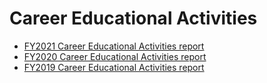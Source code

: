 # Career Educational Activities
- [FY2021 Career Educational Activities report](./FY2021/)
- [FY2020 Career Educational Activities report](./FY2020/)
- [FY2019 Career Educational Activities report](./FY2019/)

